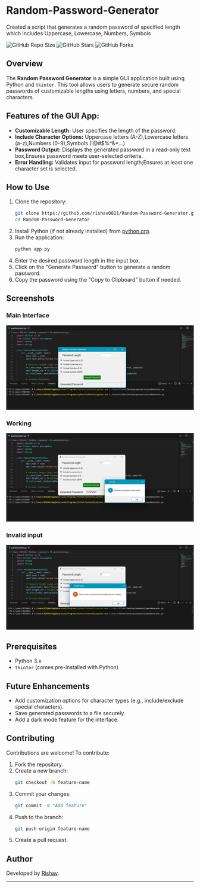 # Random-Password-Generator
Created a script that generates a random password of specified length which includes Uppercase, Lowercase, Numbers, Symbols

![GitHub Repo Size](https://img.shields.io/github/repo-size/rishav0821/Random-Password-Generator)
![GitHub Stars](https://img.shields.io/github/stars/rishav0821/Random-Password-Generator?style=social)
![GitHub Forks](https://img.shields.io/github/forks/rishav0821/Random-Password-Generator?style=social)

## Overview
The **Random Password Generator** is a simple GUI application built using Python and `tkinter`. This tool allows users to generate secure random passwords of customizable lengths using letters, numbers, and special characters.

## Features of the GUI App:

- **Customizable Length:** User specifies the length of the password.
- **Include Character Options:** Uppercase letters (A-Z),Lowercase letters (a-z),Numbers (0-9),Symbols (!@#$%^&*...)
- **Password Output:** Displays the generated password in a read-only text box,Ensures password meets user-selected criteria.
- **Error Handling:** Validates input for password length;Ensures at least one character set is selected.

## How to Use
1. Clone the repository:
    ```bash
    git clone https://github.com/rishav0821/Random-Password-Generator.git
    cd Random-Password-Generator
    ```
2. Install Python (if not already installed) from [python.org](https://www.python.org/).
3. Run the application:
    ```bash
    python app.py
    ```
4. Enter the desired password length in the input box.
5. Click on the "Generate Password" button to generate a random password.
6. Copy the password using the "Copy to Clipboard" button if needed.

## Screenshots
### Main Interface
![Main Interface](https://github.com/rishav0821/Random-Password-Generator/blob/main/Assets/Screenshot%202024-11-26%20013838.png)

### Working
![Working](https://github.com/rishav0821/Random-Password-Generator/blob/main/Assets/Screenshot%202024-11-26%20013902.png)

### Invalid input
![Invalid input](https://github.com/rishav0821/Random-Password-Generator/blob/main/Assets/Screenshot%202024-11-26%20013928.png)
## Prerequisites
- Python 3.x
- `tkinter` (comes pre-installed with Python)

## Future Enhancements
- Add customization options for character types (e.g., include/exclude special characters).
- Save generated passwords to a file securely.
- Add a dark mode feature for the interface.

## Contributing
Contributions are welcome! To contribute:
1. Fork the repository.
2. Create a new branch:
    ```bash
    git checkout -b feature-name
    ```
3. Commit your changes:
    ```bash
    git commit -m "Add feature"
    ```
4. Push to the branch:
    ```bash
    git push origin feature-name
    ```
5. Create a pull request.

## Author
Developed by [Rishav](https://github.com/rishav0821).

---

